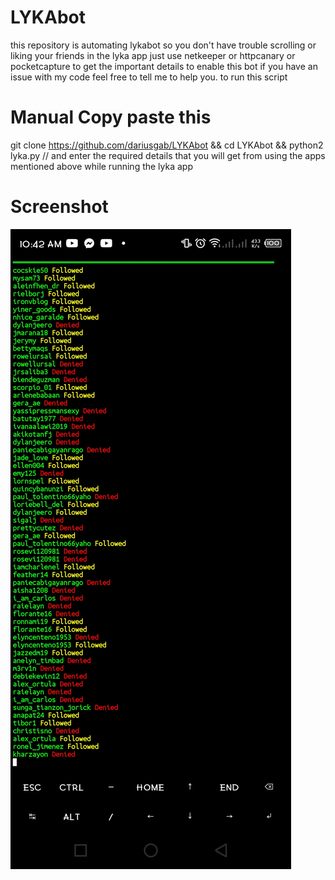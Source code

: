 # LYKAbot
this repository is automating lykabot so you don't have trouble scrolling or liking your friends in the lyka app just use netkeeper or httpcanary or pocketcapture to get the important details to enable this bot if you have an issue with my code feel free to tell me to help you. to run this script 
# Manual Copy paste this
git clone https://github.com/dariusgab/LYKAbot && cd LYKAbot && python2 lyka.py //
and enter the required details that you will get from using the apps mentioned above while running the lyka app
# Screenshot
![](https://github.com/AkNOwn389/LYKAbot/raw/main/Screenshot_20220522-104243.jpg)
